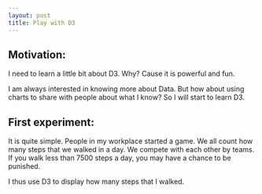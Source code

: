 ```yaml
---
layout: post
title: Play with D3
---
```




## Motivation:

I need to learn a little bit about D3. Why? Cause it is powerful and fun. 

I am always interested in knowing more about Data. But how about using charts to share with people about what I know? So I will start to learn D3. 

## First experiment:

It is quite simple. People in my workplace started a game. We all count how many steps that we walked in a day. We compete with each other by teams. If you walk less than 7500 steps a day, you may have a chance to be punished. 

I thus use D3 to display how many steps that I walked. 


<style>

div.example {
  font-family: "Helvetica Neue", Helvetica, Arial, sans-serif;
}

.box {
  font: 10px sans-serif;
}

.box line,
.box rect,
.box circle {
  fill: #fff;
  stroke: #000;
  stroke-width: 1.5px;
}

.box .center {
  stroke-dasharray: 3,3;
}

.box .outlier {
  fill: none;
  stroke: #ccc;
}

.h-bar {
    min-height: 15px;
    min-width: 10px;
    background-color: steelblue;
    margin-bottom: 2px;
    font-size: 11px;
    color: #f0f8ff;
    text-align: center;

}

</style>

<script src="http://d3js.org/d3.v3.min.js"></script>
<script src="http://bl.ocks.org/mbostock/raw/4061502/0a200ddf998aa75dfdb1ff32e16b680a15e5cb01/box.js"></script>
<script>

    var data = [ // <- A
        {width: 12673, color: 23, date: '3-1'},{width: 13541, color: 33, date: '3-2'},{width: 15127, color: 44, date: '3-3'},{width: 13654, color: 12, date: '3-4'},{width: 12158, color: 199, date: '3-5'},{width: 15017, color: 65, date: '3-6'},{width: 14360, color: 5, date: '3-7'},{width: 14939, color: 245, date: '3-8'},{width: 16609, color: 13, date: '3-9'},{width: 13754, color: 33, date: '3-10'},{width: 14414, color: 24, date: '3-12'},{width: 14617, color: 25, date: '3-13'},{width: 13573, color: 67, date: '3-14'},{width: 14423, color: 54, date: '3-15'}
    ];
    
    var colorScale = d3.scale.linear()
        .domain([0, 100])
        .range(["#add8e6", "blue"]); // <- B

    function render(data) {
        d3.select("#test").selectAll("div.h-bar")
            .data(data)
            .enter().append("div")
                .attr("class", "h-bar")                
            .append("span");

        d3.select("body").selectAll("div.h-bar")
            .data(data)
            .exit().remove();

        d3.select("body").selectAll("div.h-bar")
            .data(data)
                .attr("class", "h-bar")
                .style("width", function (d) { // <- C
                    return (d.width / 50) + "px"; // <- D
                })
                .style("background-color", function(d){
                    return colorScale(d.color); // <- E
                })
            .select("span")
                .text(function (d) {
                    return ['Step is:', d.width, '   Date is:', d.date]; // <- F
                });
    }

    function randomValue() {
        return Math.round(Math.random() * 100);
    }

    setInterval(function () {
        tst = data[0];
        data.shift();
        data.push(tst);
        //data.push({width: randomValue(), color: randomValue()});
        render(data);

    }, 1500);

    render(data);
</script>

<div id="test"></div>